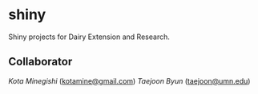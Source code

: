 # shiny
Shiny projects for Dairy Extension and Research. 

## Collaborator
*Kota Minegishi* (kotamine@gmail.com)
*Taejoon Byun* (taejoon@umn.edu)

